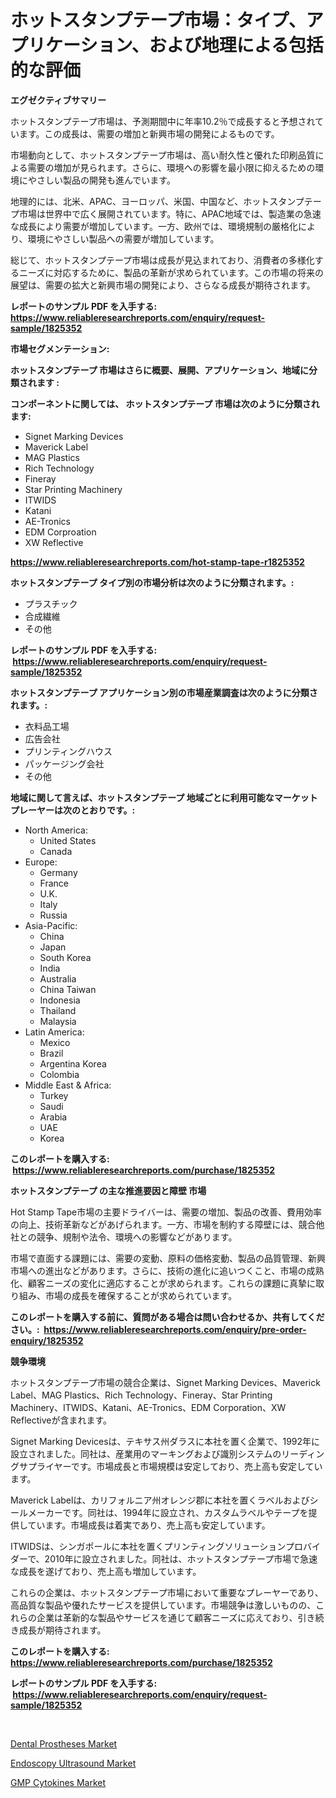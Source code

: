 <p><h1>ホットスタンプテープ市場：タイプ、アプリケーション、および地理による包括的な評価</h1></p><p><strong>エグゼクティブサマリー</strong></p>
<p><p>ホットスタンプテープ市場は、予測期間中に年率10.2％で成長すると予想されています。この成長は、需要の増加と新興市場の開発によるものです。</p><p>市場動向として、ホットスタンプテープ市場は、高い耐久性と優れた印刷品質による需要の増加が見られます。さらに、環境への影響を最小限に抑えるための環境にやさしい製品の開発も進んでいます。</p><p>地理的には、北米、APAC、ヨーロッパ、米国、中国など、ホットスタンプテープ市場は世界中で広く展開されています。特に、APAC地域では、製造業の急速な成長により需要が増加しています。一方、欧州では、環境規制の厳格化により、環境にやさしい製品への需要が増加しています。</p><p>総じて、ホットスタンプテープ市場は成長が見込まれており、消費者の多様化するニーズに対応するために、製品の革新が求められています。この市場の将来の展望は、需要の拡大と新興市場の開発により、さらなる成長が期待されます。</p></p>
<p><strong>レポートのサンプル PDF を入手する: <a href="https://www.reliableresearchreports.com/enquiry/request-sample/1825352">https://www.reliableresearchreports.com/enquiry/request-sample/1825352</a></strong></p>
<p><strong>市場セグメンテーション:</strong></p>
<p><strong> ホットスタンプテープ 市場はさらに概要、展開、アプリケーション、地域に分類されます :</strong></p>
<p><strong>コンポーネントに関しては、 ホットスタンプテープ 市場は次のように分類されます: &nbsp;</strong></p>
<p><ul><li>Signet Marking Devices</li><li>Maverick Label</li><li>MAG Plastics</li><li>Rich Technology</li><li>Fineray</li><li>Star Printing Machinery</li><li>ITWIDS</li><li>Katani</li><li>AE-Tronics</li><li>EDM Corproation</li><li>XW Reflective</li></ul></p>
<p><strong><a href="https://www.reliableresearchreports.com/hot-stamp-tape-r1825352">https://www.reliableresearchreports.com/hot-stamp-tape-r1825352</a></strong></p>
<p><strong> ホットスタンプテープ タイプ別の市場分析は次のように分類されます。:</strong></p>
<p><ul><li>プラスチック</li><li>合成繊維</li><li>その他</li></ul></p>
<p><strong>レポートのサンプル PDF を入手する: &nbsp;<a href="https://www.reliableresearchreports.com/enquiry/request-sample/1825352">https://www.reliableresearchreports.com/enquiry/request-sample/1825352</a></strong></p>
<p><strong> ホットスタンプテープ アプリケーション別の市場産業調査は次のように分類されます。:</strong></p>
<p><ul><li>衣料品工場</li><li>広告会社</li><li>プリンティングハウス</li><li>パッケージング会社</li><li>その他</li></ul></p>
<p><strong>地域に関して言えば、ホットスタンプテープ 地域ごとに利用可能なマーケットプレーヤーは次のとおりです。:</strong></p>
<p><ul>
    <li>
        North America:
        <ul>
            <li>United States</li>
            <li>Canada</li>
        </ul>
    </li>
    <li>
        Europe:
        <ul>
            <li>Germany</li>
            <li>France</li>
            <li>U.K.</li>
            <li>Italy</li>
            <li>Russia</li>
        </ul>
    </li>
    <li>
        Asia-Pacific:
        <ul>
            <li>China</li>
            <li>Japan</li>
            <li>South Korea</li>
            <li>India</li>
            <li>Australia</li>
            <li>China Taiwan</li>
            <li>Indonesia</li>
            <li>Thailand</li>
            <li>Malaysia</li>
        </ul>
    </li>
    <li>
        Latin America:
        <ul>
            <li>Mexico</li>
            <li>Brazil</li>
            <li>Argentina Korea</li>
            <li>Colombia</li>
        </ul>
    </li>
    <li>
        Middle East & Africa:
        <ul>
            <li>Turkey</li>
            <li>Saudi</li>
            <li>Arabia</li>
            <li>UAE</li>
            <li>Korea</li>
        </ul>
    </li>
    </ul></p>
<p><strong>このレポートを購入する: &nbsp;<a href="https://www.reliableresearchreports.com/purchase/1825352">https://www.reliableresearchreports.com/purchase/1825352</a></strong></p>
<p><strong>ホットスタンプテープ の主な推進要因と障壁 市場</strong></p>
<p><p>Hot Stamp Tape市場の主要ドライバーは、需要の増加、製品の改善、費用効率の向上、技術革新などがあげられます。一方、市場を制約する障壁には、競合他社との競争、規制や法令、環境への影響などがあります。</p><p>市場で直面する課題には、需要の変動、原料の価格変動、製品の品質管理、新興市場への進出などがあります。さらに、技術の進化に追いつくこと、市場の成熟化、顧客ニーズの変化に適応することが求められます。これらの課題に真摯に取り組み、市場の成長を確保することが求められています。</p></p>
<p><strong>このレポートを購入する前に、質問がある場合は問い合わせるか、共有してください。:&nbsp; <a href="https://www.reliableresearchreports.com/enquiry/pre-order-enquiry/1825352">https://www.reliableresearchreports.com/enquiry/pre-order-enquiry/1825352</a></strong></p>
<p><strong>競争環境</strong></p>
<p><p>ホットスタンプテープ市場の競合企業は、Signet Marking Devices、Maverick Label、MAG Plastics、Rich Technology、Fineray、Star Printing Machinery、ITWIDS、Katani、AE-Tronics、EDM Corporation、XW Reflectiveが含まれます。</p><p>Signet Marking Devicesは、テキサス州ダラスに本社を置く企業で、1992年に設立されました。同社は、産業用のマーキングおよび識別システムのリーディングサプライヤーです。市場成長と市場規模は安定しており、売上高も安定しています。</p><p>Maverick Labelは、カリフォルニア州オレンジ郡に本社を置くラベルおよびシールメーカーです。同社は、1994年に設立され、カスタムラベルやテープを提供しています。市場成長は着実であり、売上高も安定しています。</p><p>ITWIDSは、シンガポールに本社を置くプリンティングソリューションプロバイダーで、2010年に設立されました。同社は、ホットスタンプテープ市場で急速な成長を遂げており、売上高も増加しています。</p><p>これらの企業は、ホットスタンプテープ市場において重要なプレーヤーであり、高品質な製品や優れたサービスを提供しています。市場競争は激しいものの、これらの企業は革新的な製品やサービスを通じて顧客ニーズに応えており、引き続き成長が期待されます。</p></p>
<p><strong>このレポートを購入する: &nbsp; <a href="https://www.reliableresearchreports.com/purchase/1825352">https://www.reliableresearchreports.com/purchase/1825352</a></strong></p>
<p><strong>レポートのサンプル PDF を入手する: &nbsp;<a href="https://www.reliableresearchreports.com/enquiry/request-sample/1825352">https://www.reliableresearchreports.com/enquiry/request-sample/1825352</a></strong><strong></strong></p>
<p>&nbsp;</p>
<p><p><a href="https://forested-sushi-9b0.notion.site/Dental-Prostheses-Market-Report-Reveals-the-Latest-Trends-And-Growth-Opportunities-of-this-Market-4b8cec7da26342ea88d5573ec640f237">Dental Prostheses Market</a></p><p><a href="https://lydian-appliance-61d.notion.site/Endoscopy-Ultrasound-Market-Exploring-Market-Share-Market-Trends-and-Future-Growth-787546b4726145648995f3acd0d9cf79">Endoscopy Ultrasound Market</a></p><p><a href="https://summer-dogwood-3e9.notion.site/GMP-Cytokines-Market-Comprehensive-Assessment-by-Type-Application-and-Geography-943633c7a5794c50996bd46e3ae79294">GMP Cytokines Market</a></p></p>